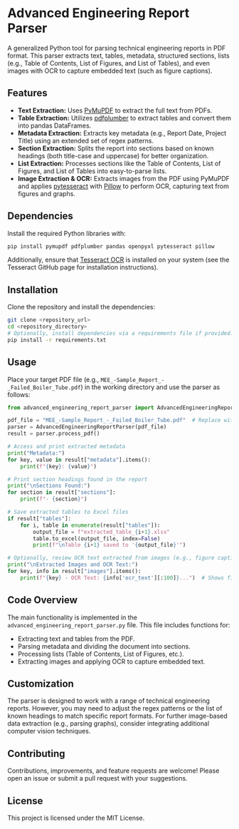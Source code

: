 # Advanced Engineering Report Parser

A generalized Python tool for parsing technical engineering reports in PDF format. This parser extracts text, tables, metadata, structured sections, lists (e.g., Table of Contents, List of Figures, and List of Tables), and even images with OCR to capture embedded text (such as figure captions).

## Features

- **Text Extraction:** Uses [PyMuPDF](https://pymupdf.readthedocs.io/) to extract the full text from PDFs.
- **Table Extraction:** Utilizes [pdfplumber](https://github.com/jsvine/pdfplumber) to extract tables and convert them into pandas DataFrames.
- **Metadata Extraction:** Extracts key metadata (e.g., Report Date, Project Title) using an extended set of regex patterns.
- **Section Extraction:** Splits the report into sections based on known headings (both title-case and uppercase) for better organization.
- **List Extraction:** Processes sections like the Table of Contents, List of Figures, and List of Tables into easy-to-parse lists.
- **Image Extraction & OCR:** Extracts images from the PDF using PyMuPDF and applies [pytesseract](https://github.com/madmaze/pytesseract) with [Pillow](https://python-pillow.org/) to perform OCR, capturing text from figures and graphs.

## Dependencies

Install the required Python libraries with:

```bash
pip install pymupdf pdfplumber pandas openpyxl pytesseract pillow
```

Additionally, ensure that [Tesseract OCR](https://github.com/tesseract-ocr/tesseract) is installed on your system (see the Tesseract GitHub page for installation instructions).

## Installation

Clone the repository and install the dependencies:

```bash
git clone <repository_url>
cd <repository_directory>
# Optionally, install dependencies via a requirements file if provided:
pip install -r requirements.txt
```

## Usage

Place your target PDF file (e.g., `MEE_-Sample_Report_-_Failed_Boiler_Tube.pdf`) in the working directory and use the parser as follows:

```python
from advanced_engineering_report_parser import AdvancedEngineeringReportParser

pdf_file = "MEE_-Sample_Report_-_Failed_Boiler_Tube.pdf"  # Replace with your PDF file path
parser = AdvancedEngineeringReportParser(pdf_file)
result = parser.process_pdf()

# Access and print extracted metadata
print("Metadata:")
for key, value in result["metadata"].items():
    print(f"{key}: {value}")

# Print section headings found in the report
print("\nSections Found:")
for section in result["sections"]:
    print(f"- {section}")

# Save extracted tables to Excel files
if result["tables"]:
    for i, table in enumerate(result["tables"]):
        output_file = f"extracted_table_{i+1}.xlsx"
        table.to_excel(output_file, index=False)
        print(f"\nTable {i+1} saved to '{output_file}'")

# Optionally, review OCR text extracted from images (e.g., figure captions)
print("\nExtracted Images and OCR Text:")
for key, info in result["images"].items():
    print(f"{key} - OCR Text: {info['ocr_text'][:100]}...")  # Shows first 100 characters
```

## Code Overview

The main functionality is implemented in the `advanced_engineering_report_parser.py` file. This file includes functions for:
- Extracting text and tables from the PDF.
- Parsing metadata and dividing the document into sections.
- Processing lists (Table of Contents, List of Figures, etc.).
- Extracting images and applying OCR to capture embedded text.

## Customization

The parser is designed to work with a range of technical engineering reports. However, you may need to adjust the regex patterns or the list of known headings to match specific report formats. For further image-based data extraction (e.g., parsing graphs), consider integrating additional computer vision techniques.

## Contributing

Contributions, improvements, and feature requests are welcome! Please open an issue or submit a pull request with your suggestions.

## License

This project is licensed under the MIT License.
